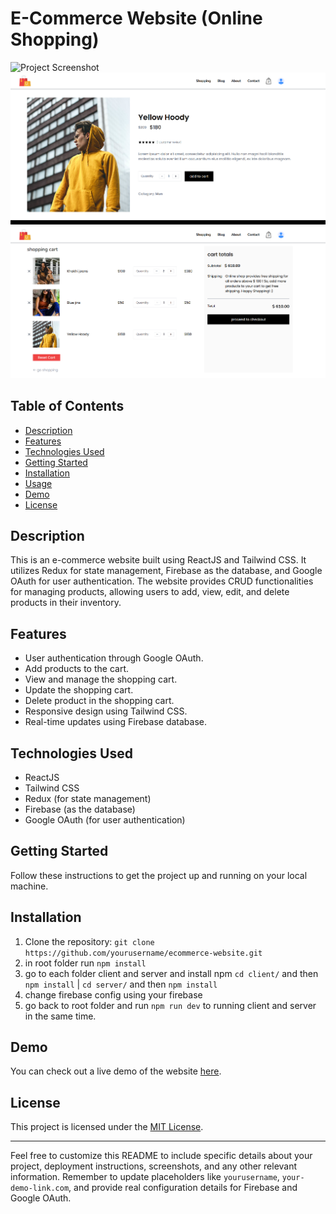 # E-Commerce Website (Online Shopping)

![Project Screenshot](client/src/assets/ss1.png)
![Project Screenshot](client/src/assets/ss2.png)
![Project Screenshot](client/src/assets/ss3.png)

## Table of Contents

- [Description](#description)
- [Features](#features)
- [Technologies Used](#technologies-used)
- [Getting Started](#getting-started)
- [Installation](#installation)
- [Usage](#usage)
- [Demo](#demo)
- [License](#license)

## Description

This is an e-commerce website built using ReactJS and Tailwind CSS. It utilizes Redux for state management, Firebase as the database, and Google OAuth for user authentication. The website provides CRUD functionalities for managing products, allowing users to add, view, edit, and delete products in their inventory.

## Features

- User authentication through Google OAuth.
- Add products to the cart.
- View and manage the shopping cart.
- Update the shopping cart.
- Delete product in the shopping cart.
- Responsive design using Tailwind CSS.
- Real-time updates using Firebase database.

## Technologies Used

- ReactJS
- Tailwind CSS
- Redux (for state management)
- Firebase (as the database)
- Google OAuth (for user authentication)

## Getting Started

Follow these instructions to get the project up and running on your local machine.

## Installation

1. Clone the repository: `git clone https://github.com/yourusername/ecommerce-website.git`
2. in root folder run `npm install`
3. go to each folder client and server and install npm `cd client/` and then `npm install` | `cd server/` and then `npm install`
4. change firebase config using your firebase
5. go back to root folder and run `npm run dev` to running client and server in the same time.

## Demo

You can check out a live demo of the website [here](https://your-demo-link.com).

## License

This project is licensed under the [MIT License](LICENSE).

---

Feel free to customize this README to include specific details about your project, deployment instructions, screenshots, and any other relevant information. Remember to update placeholders like `yourusername`, `your-demo-link.com`, and provide real configuration details for Firebase and Google OAuth.
